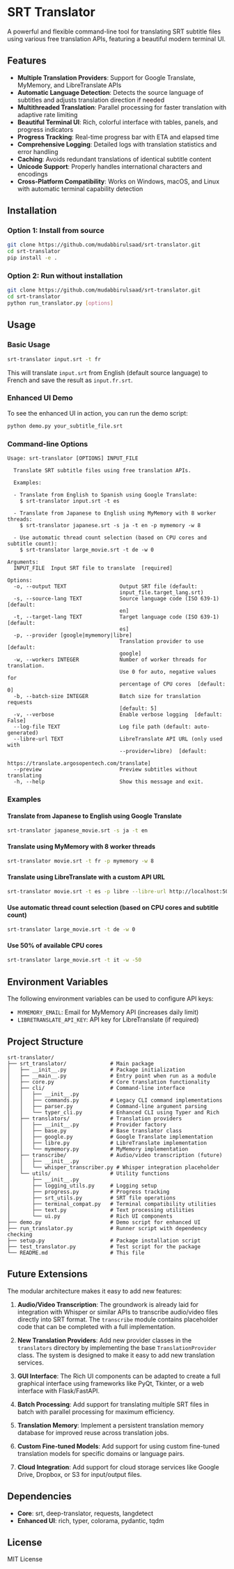 # SRT Translator

A powerful and flexible command-line tool for translating SRT subtitle files using various free translation APIs, featuring a beautiful modern terminal UI.

## Features

- **Multiple Translation Providers**: Support for Google Translate, MyMemory, and LibreTranslate APIs
- **Automatic Language Detection**: Detects the source language of subtitles and adjusts translation direction if needed
- **Multithreaded Translation**: Parallel processing for faster translation with adaptive rate limiting
- **Beautiful Terminal UI**: Rich, colorful interface with tables, panels, and progress indicators
- **Progress Tracking**: Real-time progress bar with ETA and elapsed time
- **Comprehensive Logging**: Detailed logs with translation statistics and error handling
- **Caching**: Avoids redundant translations of identical subtitle content
- **Unicode Support**: Properly handles international characters and encodings
- **Cross-Platform Compatibility**: Works on Windows, macOS, and Linux with automatic terminal capability detection

## Installation

### Option 1: Install from source

```bash
git clone https://github.com/mudabbirulsaad/srt-translator.git
cd srt-translator
pip install -e .
```

### Option 2: Run without installation

```bash
git clone https://github.com/mudabbirulsaad/srt-translator.git
cd srt-translator
python run_translator.py [options]
```

## Usage

### Basic Usage

```bash
srt-translator input.srt -t fr
```

This will translate `input.srt` from English (default source language) to French and save the result as `input.fr.srt`.

### Enhanced UI Demo

To see the enhanced UI in action, you can run the demo script:

```bash
python demo.py your_subtitle_file.srt
```

### Command-line Options

```
Usage: srt-translator [OPTIONS] INPUT_FILE

  Translate SRT subtitle files using free translation APIs.

  Examples:

  - Translate from English to Spanish using Google Translate:
    $ srt-translator input.srt -t es

  - Translate from Japanese to English using MyMemory with 8 worker threads:
    $ srt-translator japanese.srt -s ja -t en -p mymemory -w 8

  - Use automatic thread count selection (based on CPU cores and subtitle count):
    $ srt-translator large_movie.srt -t de -w 0

Arguments:
  INPUT_FILE  Input SRT file to translate  [required]

Options:
  -o, --output TEXT                 Output SRT file (default:
                                    input_file.target_lang.srt)
  -s, --source-lang TEXT            Source language code (ISO 639-1)  [default:
                                    en]
  -t, --target-lang TEXT            Target language code (ISO 639-1)  [default:
                                    es]
  -p, --provider [google|mymemory|libre]
                                    Translation provider to use  [default:
                                    google]
  -w, --workers INTEGER             Number of worker threads for translation.
                                    Use 0 for auto, negative values for
                                    percentage of CPU cores  [default: 0]
  -b, --batch-size INTEGER          Batch size for translation requests
                                    [default: 5]
  -v, --verbose                     Enable verbose logging  [default: False]
  --log-file TEXT                   Log file path (default: auto-generated)
  --libre-url TEXT                  LibreTranslate API URL (only used with
                                    --provider=libre)  [default:
                                    https://translate.argosopentech.com/translate]
  --preview                         Preview subtitles without translating
  -h, --help                        Show this message and exit.
```

### Examples

#### Translate from Japanese to English using Google Translate

```bash
srt-translator japanese_movie.srt -s ja -t en
```

#### Translate using MyMemory with 8 worker threads

```bash
srt-translator movie.srt -t fr -p mymemory -w 8
```

#### Translate using LibreTranslate with a custom API URL

```bash
srt-translator movie.srt -t es -p libre --libre-url http://localhost:5000/translate
```

#### Use automatic thread count selection (based on CPU cores and subtitle count)

```bash
srt-translator large_movie.srt -t de -w 0
```

#### Use 50% of available CPU cores

```bash
srt-translator large_movie.srt -t it -w -50
```

## Environment Variables

The following environment variables can be used to configure API keys:

- `MYMEMORY_EMAIL`: Email for MyMemory API (increases daily limit)
- `LIBRETRANSLATE_API_KEY`: API key for LibreTranslate (if required)

## Project Structure

```
srt-translator/
├── srt_translator/              # Main package
│   ├── __init__.py              # Package initialization
│   ├── __main__.py              # Entry point when run as a module
│   ├── core.py                  # Core translation functionality
│   ├── cli/                     # Command-line interface
│   │   ├── __init__.py
│   │   ├── commands.py          # Legacy CLI command implementations
│   │   ├── parser.py            # Command-line argument parsing
│   │   └── typer_cli.py         # Enhanced CLI using Typer and Rich
│   ├── translators/             # Translation providers
│   │   ├── __init__.py          # Provider factory
│   │   ├── base.py              # Base translator class
│   │   ├── google.py            # Google Translate implementation
│   │   ├── libre.py             # LibreTranslate implementation
│   │   └── mymemory.py          # MyMemory implementation
│   ├── transcribe/              # Audio/video transcription (future)
│   │   ├── __init__.py
│   │   └── whisper_transcriber.py # Whisper integration placeholder
│   └── utils/                   # Utility functions
│       ├── __init__.py
│       ├── logging_utils.py     # Logging setup
│       ├── progress.py          # Progress tracking
│       ├── srt_utils.py         # SRT file operations
│       ├── terminal_compat.py   # Terminal compatibility utilities
│       ├── text.py              # Text processing utilities
│       └── ui.py                # Rich UI components
├── demo.py                      # Demo script for enhanced UI
├── run_translator.py            # Runner script with dependency checking
├── setup.py                     # Package installation script
├── test_translator.py           # Test script for the package
└── README.md                    # This file
```

## Future Extensions

The modular architecture makes it easy to add new features:

1. **Audio/Video Transcription**: The groundwork is already laid for integration with Whisper or similar APIs to transcribe audio/video files directly into SRT format. The `transcribe` module contains placeholder code that can be completed with a full implementation.

2. **New Translation Providers**: Add new provider classes in the `translators` directory by implementing the base `TranslationProvider` class. The system is designed to make it easy to add new translation services.

3. **GUI Interface**: The Rich UI components can be adapted to create a full graphical interface using frameworks like PyQt, Tkinter, or a web interface with Flask/FastAPI.

4. **Batch Processing**: Add support for translating multiple SRT files in batch with parallel processing for maximum efficiency.

5. **Translation Memory**: Implement a persistent translation memory database for improved reuse across translation jobs.

6. **Custom Fine-tuned Models**: Add support for using custom fine-tuned translation models for specific domains or language pairs.

7. **Cloud Integration**: Add support for cloud storage services like Google Drive, Dropbox, or S3 for input/output files.

## Dependencies

- **Core**: srt, deep-translator, requests, langdetect
- **Enhanced UI**: rich, typer, colorama, pydantic, tqdm

## License

MIT License